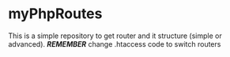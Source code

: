 # myPhpRoutes
 This is a simple repository to get router and it structure (simple or advanced).
 **_REMEMBER_** change .htaccess code to switch routers
